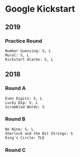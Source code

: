 # Google Kickstart

## 2019
### Practice Round
    Number Guessing: S, L
    Mural: S, L
    Kickstart Alarms: S, L

## 2018
### Round A
    Even Digits: S, L
    Lucky Dip: S, L
    Scrambled Words: S
    
### Round B
    No Nine: S, L
    Sherlock and the Bit Strings: S
    King's Circle: TLE
    
### Round C
